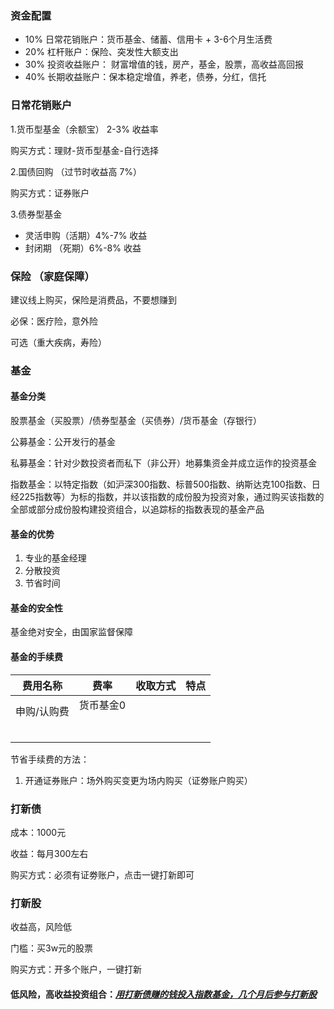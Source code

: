 ### 资金配置

- 10% 日常花销账户：货币基金、储蓄、信用卡 + 3-6个月生活费
- 20% 杠杆账户：保险、突发性大额支出
- 30% 投资收益账户： 财富增值的钱，房产，基金，股票，高收益高回报
- 40% 长期收益账户：保本稳定增值，养老，债券，分红，信托



### 日常花销账户

1.货币型基金（余额宝） 2-3% 收益率

购买方式：理财-货币型基金-自行选择

2.国债回购 （过节时收益高 7%）

购买方式：证券账户

3.债券型基金  

- 灵活申购（活期）4%-7% 收益
- 封闭期 （死期）6%-8% 收益



### 保险 （家庭保障）

建议线上购买，保险是消费品，不要想赚到

必保：医疗险，意外险 

可选（重大疾病，寿险） 



### 基金

#### 基金分类

股票基金（买股票）/债券型基金（买债券）/货币基金（存银行）

公募基金：公开发行的基金

私募基金：针对少数投资者而私下（非公开）地募集资金并成立运作的投资基金

指数基金：以特定指数（如沪深300指数、标普500指数、纳斯达克100指数、日经225指数等）为标的指数，并以该指数的成份股为投资对象，通过购买该指数的全部或部分成份股构建投资组合，以追踪标的指数表现的基金产品

#### 基金的优势

1. 专业的基金经理
2. 分散投资
3. 节省时间

#### 基金的安全性

基金绝对安全，由国家监督保障

#### 基金的手续费

| 费用名称    | 费率                  | 收取方式 | 特点 |
| ----------- | --------------------- | -------- | ---- |
| 申购/认购费 | 货币基金0<br /><br /> |          |      |
|             |                       |          |      |
|             |                       |          |      |
|             |                       |          |      |
|             |                       |          |      |

节省手续费的方法：

1. 开通证券账户：场外购买变更为场内购买（证劵账户购买）



### 打新债

成本：1000元

收益：每月300左右

购买方式：必须有证劵账户，点击一键打新即可

### 打新股

收益高，风险低

门槛：买3w元的股票

购买方式：开多个账户，一键打新

#### 低风险，高收益投资组合：<u>*用打新债赚的钱投入指数基金，几个月后参与打新股*</u>

